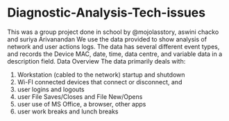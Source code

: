 # Diagnostic-Analysis-Tech-issues
This was a group project done in school by @mojolasstory, aswini chacko and suriya Arivanandan
We use the data provided to show analysis of network and user actions logs.
The data has several different event types, and records the Device
MAC, date, time, data centre, and variable data in a description field.
 Data Overview The data primarily deals with:
1) Workstation (cabled to the network) startup and shutdown
2) Wi-FI connected devices that connect or disconnect, and
3) user logins and logouts
4) user File Saves/Closes and File New/Opens
5) user use of MS Office, a browser, other apps
6) user work breaks and lunch breaks
